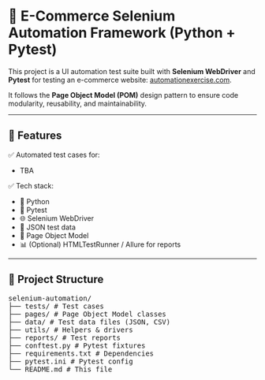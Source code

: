 # 🧪 E-Commerce Selenium Automation Framework (Python + Pytest)

This project is a UI automation test suite built with **Selenium WebDriver** and **Pytest** for testing an e-commerce website: [automationexercise.com](https://automationexercise.com/).

It follows the **Page Object Model (POM)** design pattern to ensure code modularity, reusability, and maintainability.

---

## 🚀 Features

✅ Automated test cases for:
- TBA


✅ Tech stack:
- 🐍 Python
- 🧪 Pytest
- 🌐 Selenium WebDriver
- 📄 JSON test data
- 🧱 Page Object Model
- 📊 (Optional) HTMLTestRunner / Allure for reports

---

## 📂 Project Structure
<pre>selenium-automation/
├── tests/ # Test cases
├── pages/ # Page Object Model classes
├── data/ # Test data files (JSON, CSV)
├── utils/ # Helpers & drivers
├── reports/ # Test reports
├── conftest.py # Pytest fixtures
├── requirements.txt # Dependencies
├── pytest.ini # Pytest config
└── README.md # This file</pre>

